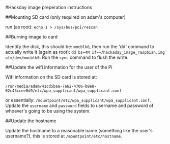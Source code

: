 #Hackday image preperation instructions

##Mounting SD card (only required on adam's computer)

run (as root): `echo 1 > /sys/bus/pci/rescan`

##Burning image to card

Identify the disk, this should be: `mmcblk0`, then run the 'dd' command to actually write it (again as root): `dd bs=4M if=~/hackaday_image_raspbian.img of=/dev/mmcblk0`. Run the `sync` command to flush the write.

##Update the wifi information for the user of the Pi

Wifi information on the SD card is stored at: 

	/run/media/adam/41cd5baa-7a62-4706-b8e8-02c43ccee8d9/etc/wpa_supplicant/wpa_supplicant.conf

or essentially: `/mountpoint/etc/wpa_supplicant/wpa_supplicant.conf`. Update the `username` and `password` fields to username and password of whoever's going to be using the system.

##Update the hostname 

Update the hostname to a reasonable name (something like the user's username?), this is stored at `/mountpoint/etc/hostname`.

